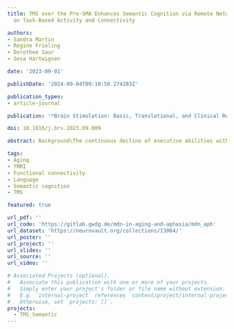 ```yaml
---
title: TMS over the Pre-SMA Enhances Semantic Cognition via Remote Network Effects
  on Task-Based Activity and Connectivity

authors:
- Sandra Martin
- Regine Frieling
- Dorothee Saur
- Gesa Hartwigsen

date: '2023-09-01'

publishDate: '2024-09-04T09:10:50.274283Z'

publication_types:
- article-journal

publication: '*Brain Stimulation: Basic, Translational, and Clinical Research in Neuromodulation*'

doi: 10.1016/j.brs.2023.09.009

abstract: Background\The continuous decline of executive abilities with age is mirrored by increased neural activity of domain-general networks during task processing. So far, it remains unclear how much domain-general networks contribute to domain-specific processes such as language when cognitive demands increase. The current neuroimaging study explored the potential of intermittent theta-burst stimulation (iTBS) over a domain-general hub to enhance executive and semantic processing in healthy middle-aged to older adults.\Methods\We implemented a cross-over within-subject study design with three task-based neuroimaging sessions per participant. Using an individualized stimulation approach, each participant received once effective and once sham iTBS over the pre-supplementary motor area (pre-SMA), a region of domain-general control. Subsequently, task-specific stimulation effects were assessed in functional MRI using a semantic and a non-verbal executive task with varying cognitive demand.\Results\Effective stimulation increased activity only during semantic processing in visual and dorsal attention networks. Further, iTBS induced increased seed-based connectivity in task-specific networks for semantic and executive conditions with high cognitive load but overall reduced whole-brain coupling between domain-general networks. Notably, stimulation-induced changes in activity and connectivity related differently to behavior. While stronger activity of the parietal dorsal attention network was linked to poorer semantic performance, its enhanced coupling with the pre-SMA was associated with more efficient semantic processing.\Conclusions\iTBS modulates networks in a task-dependent manner and generates effects at regions remote to the stimulation site. These neural changes are linked to more efficient semantic processing, which underlines the general potential of network stimulation approaches in cognitive aging.

tags:
- Aging
- fMRI
- Functional connectivity
- Language
- Semantic cognition
- TMS

featured: true

url_pdf: ''
url_code: 'https://gitlab.gwdg.de/mdn-in-aging-and-aphasia/mdn_aph'
url_dataset: 'https://neurovault.org/collections/13064/'
url_poster: ''
url_project: ''
url_slides: ''
url_source: ''
url_video: ''

# Associated Projects (optional).
#   Associate this publication with one or more of your projects.
#   Simply enter your project's folder or file name without extension.
#   E.g. `internal-project` references `content/project/internal-project/index.md`.
#   Otherwise, set `projects: []`.
projects:
  - TMS_Semantic
---
```

